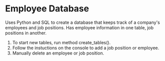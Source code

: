 # Employee Database
Uses Python and SQL to create a database that keeps track of a company's employees and job positions.
Has employee information in one table, job positions in another.
1. To start new tables, run method create_tables().
2. Follow the instuctions on the console to add a job position or employee.
3. Manually delete an employee or job position.
